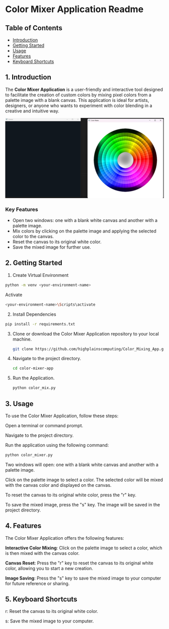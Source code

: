 # Color Mixer Application Readme

## Table of Contents

- [Introduction](#introduction)
- [Getting Started](#getting-started)
- [Usage](#usage)
- [Features](#features)
- [Keyboard Shortcuts](#keyboard-shortcuts)
## 1. Introduction

The **Color Mixer Application** is a user-friendly and interactive tool designed to facilitate the creation of custom colors by mixing pixel colors from a palette image with a blank canvas. This application is ideal for artists, designers, or anyone who wants to experiment with color blending in a creative and intuitive way.

![Demo Image](https://github.com/highplainscomputing/Color_Mixing_App/blob/main/Demo.png)
### Key Features

- Open two windows: one with a blank white canvas and another with a palette image.
- Mix colors by clicking on the palette image and applying the selected color to the canvas.
- Reset the canvas to its original white color.
- Save the mixed image for further use.

## 2. Getting Started


1. Create Virtual Environment
  ```bash
  python -m venv <your-environment-name>
  ```
  Activate
```bash
<your-environment-name>\Scripts\activate
```
2. Install Dependencies
```bash
pip install -r requirements.txt
```

3. Clone or download the Color Mixer Application repository to your local machine.

   ```bash
   git clone https://github.com/highplainscomputing/Color_Mixing_App.git

4. Navigate to the project directory.
  
   ```bash
   cd color-mixer-app
5. Run the Application.
   ```bash
   python color_mix.py
   ```

## 3. Usage

To use the Color Mixer Application,
follow these steps:

Open a terminal or command prompt.

Navigate to the project directory.

Run the application using the following command:

   ```bash
   python color_mixer.py

```
Two windows will open: one with a blank white canvas and another with a palette image.

Click on the palette image to select a color. The selected color will be mixed with the canvas color and displayed on the canvas.

To reset the canvas to its original white color, press the "r" key.

To save the mixed image, press the "s" key. The image will be saved in the project directory.

## 4. Features
The Color Mixer Application offers the following features:

**Interactive Color Mixing**: Click on the palette image to select a color, which is then mixed with the canvas color.

**Canvas Reset**: Press the "r" key to reset the canvas to its original white color, allowing you to start a new creation.

**Image Saving**: Press the "s" key to save the mixed image to your computer for future reference or sharing.

## 5. Keyboard Shortcuts

r: Reset the canvas to its original white color.

s: Save the mixed image to your computer.
